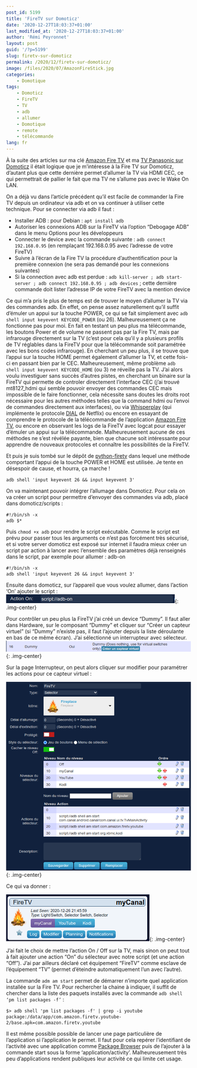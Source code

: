 ```yaml
---
post_id: 5199
title: 'FireTV sur Domoticz'
date: '2020-12-27T18:03:37+01:00'
last_modified_at: '2020-12-27T18:03:37+01:00'
author: 'Rémi Peyronnet'
layout: post
guid: '/?p=5199'
slug: firetv-sur-domoticz
permalink: /2020/12/firetv-sur-domoticz/
image: /files/2020/07/AmazonFireStick.jpg
categories:
    - Domotique
tags:
    - Domoticz
    - FireTV
    - TV
    - adb
    - allumer
    - Domotique
    - remote
    - télécommande
lang: fr
---
```


À la suite des articles sur ma clé [Amazon Fire TV](/2020/07/firetv-tv-android-pas-chere/) et ma [TV Panasonic sur Domoticz](/2020/12/domoticz-panasonic-remote-buttons-and-custom-urls/) il était logique que je m’intéresse à la Fire TV sur Domoticz, d’autant plus que cette dernière permet d’allumer la TV via HDMI CEC, ce qui permettrait de pallier le fait que ma TV ne s’allume pas avec le Wake On LAN.

On a déjà vu dans l’article précédent qu’il est facile de commander la Fire TV depuis un ordinateur via adb et on va continuer à utiliser cette technique. Pour se connecter via adb il faut :

- Installer ADB : pour Debian : `apt install adb`
- Autoriser les connexions ADB sur la FireTV via l’option “Debogage ADB” dans le menu Options pour les développeurs
- Connecter le device avec la commande suivante : `adb connect 192.168.0.95` (en remplaçant 192.168.0.95 avec l’adresse de votre FireTV)
- Suivre à l’écran de la Fire TV la procédure d’authentification pour la première connexion (ne sera pas demandé pour les connexions suivantes)
- Si la connection avec adb est perdue : `adb kill-server ; adb start-server ; adb connect 192.168.0.95 ; adb devices` ; cette dernière commande doit lister l’adresse IP de votre FireTV avec la mention device

Ce qui m’a pris le plus de temps est de trouver le moyen d’allumer la TV via des commandes adb. En effet, on pense assez naturellement qu’il suffit d’émuler un appui sur la touche POWER, ce qui se fait simplement avec `adb shell input keyevent KEYCODE_POWER` (ou 26). Malheureusement ça ne fonctionne pas pour moi. En fait en testant un peu plus ma télécommande, les boutons Power et de volume ne passent pas par la Fire TV, mais par infrarouge directement sur la TV (c’est pour cela qu’il y a plusieurs profils de TV réglables dans la FireTV pour que la télécommande soit paramétrée avec les bons codes infrarouge). En cherchant un peu plus, il se trouve que l’appui sur la touche HOME permet également d’allumer la TV, et cette fois-ci en passant bien par le CEC. Malheureusement, même problème `adb shell input keyevent KEYCODE_HOME` (ou 3) ne réveille pas la TV. J’ai alors voulu investiguer sans succès d’autres pistes, en cherchant un binaire sur la FireTV qui permette de controler directement l’interface CEC (j’ai trouvé mt8127\_hdmi qui semble pouvoir envoyer des commandes CEC mais impossible de le faire fonctionner, cela nécessite sans doutes les droits root nécessaire pour les autres méthodes telles que la command hdmi ou l’envoi de commandes directement aux interfaces), ou via [Whisperplay](https://developer.amazon.com/fr/docs/fire-tv/dial-integration.html) (qui implémente le protocole [DIAL](http://www.dial-multiscreen.org/) de Netflix) ou encore en essayant de comprendre le protocole de la télécommande de l’application [Amazon Fire TV](https://play.google.com/store/apps/details?id=com.amazon.storm.lightning.client.aosp&hl=fr&gl=US), ou encore en observant les logs de la FireTV avec logcat pour essayer d’émuler un appui sur la télécommande. Malheureusement aucune de ces méthodes ne s’est révélée payante, bien que chacune soit intéressante pour apprendre de nouveaux protocoles et connaître les possibilités de la FireTV.

Et puis je suis tombé sur le dépôt de [python-firetv](https://github.com/happyleavesaoc/python-firetv) dans lequel une méthode comportant l’appui de la touche POWER et HOME est utilisée. Je tente en désespoir de cause, et hourra, ça marche !

```
adb shell 'input keyevent 26 && input keyevent 3'
```

On va maintenant pouvoir intégrer l’allumage dans Domoticz. Pour cela on va créer un script pour permettre d’envoyer des commandes via adb, placé dans domoticz/scripts :

```
#!/bin/sh -x
adb $*

```

Puis `chmod +x adb` pour rendre le script exécutable. Comme le script est prévu pour passer tous les arguments ce n’est pas forcément très sécurisé, et si votre server domoticz est exposé sur internet il faudra mieux créer un script par action à lancer avec l’ensemble des paramètres déjà renseignés dans le script, par exemple pour allumer : adb-on

```
#!/bin/sh -x
adb shell 'input keyevent 26 && input keyevent 3'

```

Ensuite dans domoticz, sur l’appareil que vous voulez allumer, dans l’action ‘On’ ajouter le script :  
![](/files/2020/12/firetv_adbon.png){: .img-center}

Pour contrôler un peu plus la FireTV j’ai créé un device “Dummy”. Il faut aller dans Hardware, sur le composant “Dummy” et cliquer sur “Créer un capteur virtuel” (si “Dummy” n’existe pas, il faut l’ajouter depuis la liste déroulante en bas de ce même écran). J’ai sélectionné un interrupteur avec sélecteur.![](/files/2020/12/domoticz_creer_capter_virtuel.png){: .img-center}

Sur la page Interrupteur, on peut alors cliquer sur modifier pour paramétrer les actions pour ce capteur virtuel :

![](/files/2020/12/firetv_domoticz.png){: .img-center}

Ce qui va donner :

![](/files/2020/12/firetv_domoticz_bouton.png){: .img-center}

J’ai fait le choix de mettre l’action On / Off sur la TV, mais sinon on peut tout à fait ajouter une action “On” du sélecteur avec notre script (et une action “Off”). J’ai par ailleurs déclaré cet équipement “FireTV” comme esclave de l’équipement “TV” (permet d’éteindre automatiquement l’un avec l’autre).

La commande `adm am start` permet de démarrer n’importe quel application installée sur la Fire TV. Pour rechercher la chaine à indiquer, il suffit de chercher dans la liste des paquets installés avec la commande `adb shell ‘pm list packages -f’` :

```
$> adb shell 'pm list packages -f' | grep -i youtube
package:/data/app/com.amazon.firetv.youtube-2/base.apk=com.amazon.firetv.youtube

```

Il est même possible possible de lancer une page particulière de l’application si l’application le permet. Il faut pour cela repérer l’identifiant de l’activité avec une application comme [Package Browser](https://play.google.com/store/apps/details?id=by4a.reflect&hl=fr&gl=US) puis de l’ajouter à la commande start sous la forme ‘application/activity’. Malheureusement très peu d’applications rendent publiques leur activité ce qui limite cet usage.
